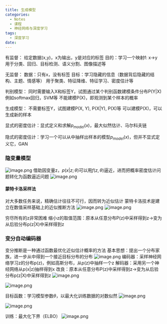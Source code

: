 ```yaml
---
title: 生成模型
categories:
  - Notes
  - 课程
  - 神经网络与深度学习
tags:
  - 深度学习
date:
---
```

有监督：
给定数据(x,y)，x为输出，y是对应的标签
目的：学习一个映射f: x→y
用于分类、回归、目标检测、语义分割、图像描述等

无监督：
数据：只有x，没有标签
目标：学习隐藏的信息（数据背后隐藏的结构、主题、情感等）
用于聚类、特征降维、特征学习、密度估计等

判别模型：
同时需要输入X和标签Y，试图通过某个判别函数建模条件分布P(Y|X)
例如softmax回归，SVM等
不能建模P(X)，即观测到某个样本的概率

生成模型：
不需要标签Y，试图建模P(X, Y), P(X|Y), P(X)等
可以建模P(X)，可以生成新的样本

显式的密度估计：显式定义和求解$p_{model}(x)$，最大似然估计、马尔科夫链

隐式的密度估计：学习一个可以从中抽样出样本的模型$p_{model}(x)$，但并不显式定义它，GAN

### 隐变量模型
![image.png](https://cdn.jsdelivr.net/gh/zhengyangWang1/image@main/img/20231109102846.png)
借助因变量z，$p(x|z;\theta)$可以用$f(z,\theta)$逼近，进而把概率密度估计问题转化为函数逼近问题
![image.png](https://cdn.jsdelivr.net/gh/zhengyangWang1/image@main/img/20231109103141.png)

#### 蒙特卡洛采样法
对大多数任务来说，精确估计往往不可行，因而转为近似估计
蒙特卡洛技术是建立在数值采样基础上的近似推断方法
![image.png](https://cdn.jsdelivr.net/gh/zhengyangWang1/image@main/img/20231109103422.png)
![image.png](https://cdn.jsdelivr.net/gh/zhengyangWang1/image@main/img/20231109103438.png)

穷尽所有的z非常困难
缩小z的取值范围：原本从任意分布P(z)中采样得到z→变为从后验分布p(z|X)中采样得到z

### 变分自动编码器
变分推断是一种通过函数最优化近似估计概率的方法
基本思想：提出一个分布家族，进一步从中得到一个接近目标分布的分布
![image.png](https://cdn.jsdelivr.net/gh/zhengyangWang1/image@main/img/20231109104935.png)
编码器：采样神经网络学习z的分布p(z)，例如高斯分布，从p(z)中抽样一个z
解码器：采用另一个神经网络从p(x|z)抽样得到x
改良：原本从任意分布P(z)中采样得到z→变为从后验分布p(z|X)中采样得到z
![image.png](https://cdn.jsdelivr.net/gh/zhengyangWang1/image@main/img/20231109105330.png)

![image.png](https://cdn.jsdelivr.net/gh/zhengyangWang1/image@main/img/20231109105614.png)

目标函数：学习模型参数$\theta$，以最大化训练数据的对数似然
![image.png](https://cdn.jsdelivr.net/gh/zhengyangWang1/image@main/img/20231109105847.png)

![image.png](https://cdn.jsdelivr.net/gh/zhengyangWang1/image@main/img/20231109110011.png)

训练：最大化下界（ELBO）
![image.png](https://cdn.jsdelivr.net/gh/zhengyangWang1/image@main/img/20231109110043.png)
